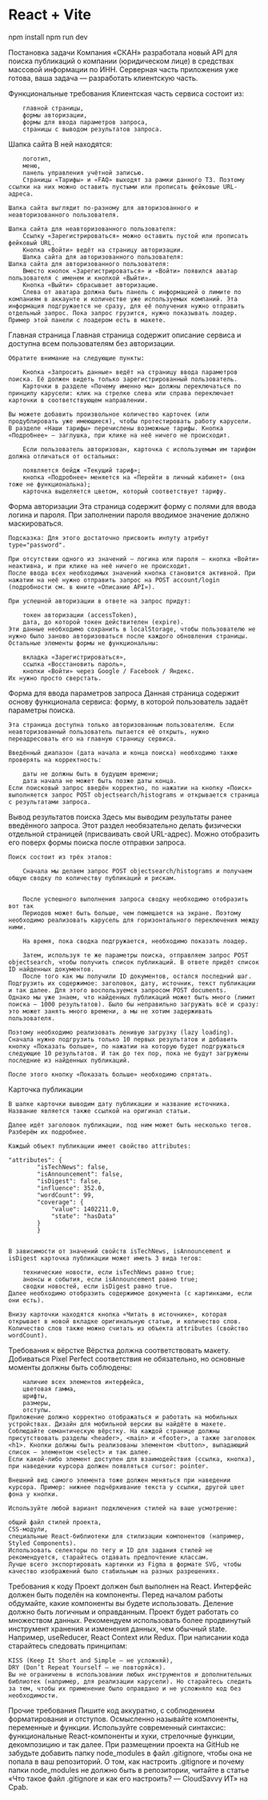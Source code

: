 # React + Vite

npm install
npm run dev

Постановка задачи
    Компания «СКАН» разработала новый API для поиска публикаций о компании (юридическом лице) в средствах массовой информации по ИНН. Серверная часть приложения уже готова, ваша задача — разработать клиентскую часть.

Функциональные требования
    Клиентская часть сервиса состоит из:

        главной страницы,
        формы авторизации,
        формы для ввода параметров запроса,
        страницы с выводом результатов запроса.
Шапка сайта
    В ней находятся:

        логотип,
        меню,
        панель управления учётной записью.
        Страницы «Тарифы» и «FAQ» выходят за рамки данного ТЗ. Поэтому ссылки на них можно оставить пустыми или прописать фейковые URL-адреса.

    Шапка сайта выглядит по-разному для авторизованного и неавторизованного пользователя.

    Шапка сайта для неавторизованного пользователя:
        Ссылку «Зарегистрироваться» можно оставить пустой или прописать фейковый URL.
        Кнопка «Войти» ведёт на страницу авторизации.
        Шапка сайта для авторизованного пользователя:
    Шапка сайта для авторизованного пользователя:
        Вместо кнопок «Зарегистрироваться» и «Войти» появился аватар пользователя с именем и кнопкой «Выйти».
        Кнопка «Выйти» сбрасывает авторизацию.
        Слева от аватара должна быть панель с информацией о лимите по компаниям в аккаунте и количестве уже используемых компаний. Эта информация подгружается не сразу, для её получения нужно отправить отдельный запрос. Пока запрос грузится, нужно показывать лоадер. Пример этой панели с лоадером есть в макете.
Главная страница
    Главная страница содержит описание сервиса и доступна всем пользователям без авторизации.

    Обратите внимание на следующие пункты:

        Кнопка «Запросить данные» ведёт на страницу ввода параметров поиска. Её должен видеть только зарегистрированный пользователь.
        Карточки в разделе «Почему именно мы» должны переключаться по принципу карусели: клик на стрелке слева или справа переключает карточки в соответствующем направлении.

    Вы можете добавить произвольное количество карточек (или продублировать уже имеющиеся), чтобы протестировать работу карусели.
    В разделе «Наши тарифы» перечислены возможные тарифы. Кнопка «Подробнее» — заглушка, при клике на неё ничего не происходит.

        Если пользователь авторизован, карточка с используемым им тарифом должна отличаться от остальных:

        появляется бейдж «Текущий тариф»;
        кнопка «Подробнее» меняется на «Перейти в личный кабинет» (она тоже не функциональна);
        карточка выделяется цветом, который соответствует тарифу.
Форма авторизации
    Эта страница содержит форму с полями для ввода логина и пароля. При заполнении пароля вводимое значение должно маскироваться.

    Подсказка: Для этого достаточно присвоить инпуту атрибут type="password".

    При отсутствии одного из значений — логина или пароля — кнопка «Войти» неактивна, и при клике на неё ничего не происходит.
    После ввода всех необходимых значений кнопка становится активной. При нажатии на неё нужно отправить запрос на POST account/login (подробности см. в юните «Описание API»).

    При успешной авторизации в ответе на запрос придут:

        токен авторизации (accessToken),
        дата, до которой токен действителен (expire).
    Эти данные необходимо сохранить в localStorage, чтобы пользователю не нужно было заново авторизоваться после каждого обновления страницы.
    Остальные элементы формы не функциональны:

        вкладка «Зарегистрироваться»,
        ссылка «Восстановить пароль»,
        кнопки «Войти» через Google / Facebook / Яндекс.
    Их нужно просто сверстать.
Форма для ввода параметров запроса
    Данная страница содержит основу функционала сервиса: форму, в которой пользователь задаёт параметры поиска.

    Эта страница доступна только авторизованным пользователям. Если неавторизованный пользователь пытается её открыть, нужно переадресовать его на главную страницу сервиса.

    Введённый диапазон (дата начала и конца поиска) необходимо также проверять на корректность:

        даты не должны быть в будущем времени;
        дата начала не может быть позже даты конца.
    Если поисковый запрос введён корректно, по нажатии на кнопку «Поиск» выполняется запрос POST objectsearch/histograms и открывается страница с результатами запроса.
Вывод результатов поиска
    Здесь мы выводим результаты ранее введённого запроса. Этот раздел необязательно делать физически отдельной страницей (присваивать свой URL-адрес). Можно отобразить его поверх формы поиска после отправки запроса.

    Поиск состоит из трёх этапов:

        Сначала мы делаем запрос POST objectsearch/histograms и получаем общую сводку по количеству публикаций и рискам.


        После успешного выполнения запроса сводку необходимо отобразить вот так
        Периодов может быть больше, чем помещается на экране. Поэтому необходимо реализовать карусель для горизонтального переключения между ними.

        На время, пока сводка подгружается, необходимо показать лоадер.

        Затем, используя те же параметры поиска, отправляем запрос POST objectsearch, чтобы получить список публикаций. В ответе придёт список ID найденных документов.
        После того как мы получили ID документов, остался последний шаг. Подгрузить их содержимое: заголовок, дату, источник, текст публикации и так далее. Для этого воспользуемся запросом POST documents.
    Однако мы уже знаем, что найденных публикаций может быть много (лимит поиска — 1000 результатов). Было бы неправильно загружать всё и сразу: это может занять много времени, а мы не хотим задерживать пользователя.

    Поэтому необходимо реализовать ленивую загрузку (lazy loading). Сначала нужно подгрузить только 10 первых результатов и добавить кнопку «Показать больше», по нажатии на которую будет подгружаться следующие 10 результатов. И так до тех пор, пока не будут загружены последние из найденных публикаций.

    После этого кнопку «Показать больше» необходимо спрятать.

Карточка публикации

    В шапке карточки выводим дату публикации и название источника. Название является также ссылкой на оригинал статьи.

    Далее идёт заголовок публикации, под ним может быть несколько тегов. Разберём их подробнее.

    Каждый объект публикации имеет свойство attributes:

    "attributes": {
            "isTechNews": false,
            "isAnnouncement": false,
            "isDigest": false,
            "influence": 352.0,
            "wordCount": 99,
            "coverage": {
                "value": 1402211.0,
                "state": "hasData"
            }
            }
            

    В зависимости от значений свойств isTechNews, isAnnouncement и isDigest карточка публикации может иметь 3 вида тегов:

        технические новости, если isTechNews равно true;
        анонсы и события, если isAnnouncement равно true;
        сводки новостей, если isDigest равно true.
    Далее необходимо отобразить содержимое документа (с картинками, если они есть).

    Внизу карточки находятся кнопка «Читать в источнике», которая открывает в новой вкладке оригинальную статью, и количество слов. Количество слов также можно считать из объекта attributes (свойство wordCount).

Требования к вёрстке
    Вёрстка должна соответствовать макету. Добиваться Pixel Perfect соответствия не обязательно, но основные моменты должны быть соблюдены:

        наличие всех элементов интерфейса,
        цветовая гамма,
        шрифты,
        размеры,
        отступы.
    Приложение должно корректно отображаться и работать на мобильных устройствах. Дизайн для мобильной версии вы найдёте в макете.
    Соблюдайте семантическую вёрстку. На каждой странице должны присутствовать разделы <header>, <main> и <footer>, а также заголовок <h1>. Кнопки должны быть реализованы элементом <button>, выпадающий список — элементом <select> и так далее.
    Если какой-либо элемент доступен для взаимодействия (ссылка, кнопка), при наведении курсора должен появляться cursor: pointer.

    Внешний вид самого элемента тоже должен меняться при наведении курсора. Пример: нижнее подчёркивание текста у ссылки, другой цвет фона у кнопки.

    Используйте любой вариант подключения стилей на ваше усмотрение:

    общий файл стилей проекта,
    CSS-модули,
    специальные React-библиотеки для стилизации компонентов (например, Styled Components).
    Использовать селекторы по тегу и ID для задания стилей не рекомендуется, старайтесь отдавать предпочтение классам.
    Лучше всего экспортировать картинки из Figma в формате SVG, чтобы качество изображений было стабильным на разных разрешениях.
Требования к коду
    Проект должен был выполнен на React.
    Интерфейс должен быть поделён на компоненты. Перед началом работы обдумайте, какие компоненты вы будете использовать. Деление должно быть логичным и оправданным.
    Проект будет работать со множеством данных. Рекомендуем использовать более продвинутый инструмент хранения и изменения данных, чем обычный state. Например, useReducer, React Context или Redux.
    При написании кода старайтесь следовать принципам:

    KISS (Keep It Short and Simple — не усложняй),
    DRY (Don’t Repeat Yourself — не повторяйся).
    Вы не ограничены в использовании любых инструментов и дополнительных библиотек (например, для реализации карусели). Но старайтесь следить за тем, чтобы их применение было оправдано и не усложняло код без необходимости.
Прочие требования
    Пишите код аккуратно, с соблюдением форматирования и отступов.
    Осмысленно называйте компоненты, переменные и функции.
    Используйте современный синтаксис: функциональные React-компоненты и хуки, стрелочные функции, декомпозицию и так далее.
    При размещении проекта на GitHub не забудьте добавить папку node_modules в файл .gitignore, чтобы она не попала в ваш репозиторий. О том, как настроить .gitignore и почему папки node_modules не должно быть в репозитории, читайте в статье «Что такое файл .gitignore и как его настроить? — CloudSavvy ИТ» на Cpab.